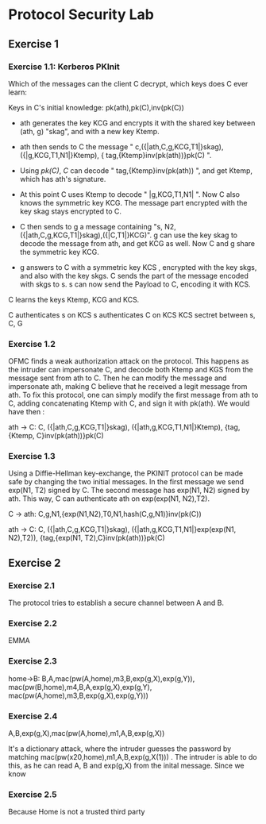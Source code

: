 # Protocol Security Lab

## Exercise 1
### Exercise 1.1: Kerberos PKInit

Which of the messages can the client C decrypt, which keys does C ever learn:

Keys in C's initial knowledge: pk(ath),pk(C),inv(pk(C))

- ath generates the key KCG  and encrypts it with the shared key between (ath, g) "skag", and with a new key Ktemp.

- ath then sends to C the message  " c,({|ath,C,g,KCG,T1|}skag), ({|g,KCG,T1,N1|}Ktemp), { tag,{Ktemp}inv(pk(ath))}pk(C) ".

- Using *pk(C)*, *C* can decode  " tag,{Ktemp}inv(pk(ath)) ", and get Ktemp, which has ath's signature.

- At this point C uses Ktemp to decode " |g,KCG,T1,N1| ". Now C also knows the symmetric key KCG. 
The message part encrypted with the key skag stays encrypted to C.

- C then sends to g a message containing "s, N2, ({|ath,C,g,KCG,T1|}skag),({|C,T1|}KCG)".
g can use the key skag to decode the message from ath, and get KCG as well. Now C and g share the symmetric key KCG.

- g answers to C with a symmetric key KCS , encrypted with the key skgs, and also  with the key skgs. C sends the part of the message encoded with skgs to s. s can now send the Payload to C, encoding it with KCS.

C learns the keys Ktemp, KCG and KCS.

C authenticates s on KCS
s authenticates C on KCS
KCS sectret between s, C, G

### Exercise 1.2

OFMC finds a weak authorization attack on the protocol. This happens as the intruder can impersonate C, and decode both Ktemp and KGS from the message sent from ath to C. Then he can modify the message and impersonate ath, making C believe that he received a legit message from ath. To fix this protocol, one can simply modify the first message from ath to C, adding concatenating Ktemp with C, and sign it with pk(ath). We would have then :

ath -> C: C,
	({|ath,C,g,KCG,T1|}skag),
        ({|ath,g,KCG,T1,N1|}Ktemp),
        {tag,{Ktemp, C}inv(pk(ath))}pk(C)


### Exercise 1.3
Using a Diffie-Hellman key-exchange, the PKINIT protocol can be made safe by changing the two initial messages. In the first message we send exp(N1, T2) signed by C. The second message has exp(N1, N2) signed by ath. This way, C can authenticate ath on exp(exp(N1, N2),T2).

C -> ath: C,g,N1,{exp(N1,N2),T0,N1,hash(C,g,N1)}inv(pk(C))   

ath -> C: C,
	({|ath,C,g,KCG,T1|}skag),
        ({|ath,g,KCG,T1,N1|}exp(exp(N1, N2),T2)),
        {tag,{exp(N1, T2),C}inv(pk(ath))}pk(C)


## Exercise 2

### Exercise 2.1

The protocol tries to establish a secure channel between A and B.


### Exercise 2.2
EMMA

### Exercise 2.3
home->B:  B,A,mac(pw(A,home),m3,B,exp(g,X),exp(g,Y)),
          mac(pw(B,home),m4,B,A,exp(g,X),exp(g,Y), mac(pw(A,home),m3,B,exp(g,X),exp(g,Y)))


### Exercise 2.4
A,B,exp(g,X),mac(pw(A,home),m1,A,B,exp(g,X))

It's a dictionary attack, where the intruder guesses the password by matching mac(pw(x20,home),m1,A,B,exp(g,X(1))) .
The intruder is able to do this, as he can read A, B and exp(g,X) from the inital message. Since we know 

### Exercise 2.5

Because Home is not a trusted third party
